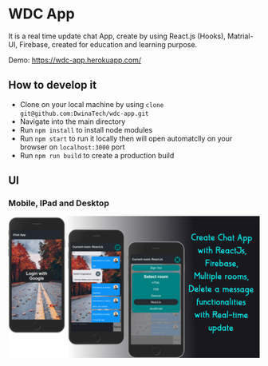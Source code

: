 # WDC App

It is a real time update chat App, create by using React.js (Hooks), Matrial-UI, Firebase, created for education and learning purpose.

Demo: https://wdc-app.herokuapp.com/

## How to develop it

- Clone on your local machine by using `clone git@github.com:DwinaTech/wdc-app.git`
- Navigate into the main directory
- Run `npm install` to install node modules
- Run `npm start` to run it locally then will open automatclly on your browser on `localhost:3000` port
- Run `npm run build` to create a production build

## UI
### Mobile, IPad and Desktop
<img src="https://github.com/DwinaTech/public-images/blob/main/thumbnail/chat-app.jpg?raw=true" alt="website-image" />
